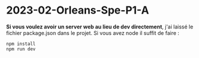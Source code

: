 # 2023-02-Orleans-Spe-P1-A

**Si vous voulez avoir un server web au lieu de dev directement**, j'ai laissé le fichier package.json dans le projet.
Si vous avez node il suffit de faire :

    npm install
    npm run dev
